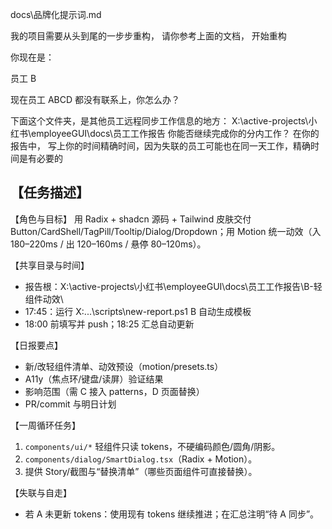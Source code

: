 docs\品牌化提示词.md

我的项目需要从头到尾的一步步重构， 请你参考上面的文档， 开始重构

你现在是：

员工 B

现在员工 ABCD 都没有联系上，你怎么办？

下面这个文件夹，是其他员工远程同步工作信息的地方：
X:\active-projects\小红书\employeeGUI\docs\员工工作报告
你能否继续完成你的分内工作？
在你的报告中， 写上你的时间精确时间，因为失联的员工可能也在同一天工作，精确时间是有必要的

## 【任务描述】

【角色与目标】
用 Radix + shadcn 源码 + Tailwind 皮肤交付 Button/CardShell/TagPill/Tooltip/Dialog/Dropdown；用 Motion 统一动效（入 180–220ms / 出 120–160ms / 悬停 80–120ms）。

【共享目录与时间】

- 报告根：X:\active-projects\小红书\employeeGUI\docs\员工工作报告\B-轻组件动效\
- 17:45：运行 X:\...\scripts\new-report.ps1 B 自动生成模板
- 18:00 前填写并 push；18:25 汇总自动更新

【日报要点】

- 新/改轻组件清单、动效预设（motion/presets.ts）
- A11y（焦点环/键盘/读屏）验证结果
- 影响范围（需 C 接入 patterns，D 页面替换）
- PR/commit 与明日计划

【一周循环任务】

1. `components/ui/*` 轻组件只读 tokens，不硬编码颜色/圆角/阴影。
2. `components/dialog/SmartDialog.tsx`（Radix + Motion）。
3. 提供 Story/截图与“替换清单”（哪些页面组件可直接替换）。

【失联与自走】

- 若 A 未更新 tokens：使用现有 tokens 继续推进；在汇总注明“待 A 同步”。
